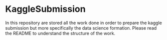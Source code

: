 # KaggleSubmission
In this repository are stored all the work done in order to prepare the kaggle submission but more specifically the data science formation. Please read the README to understand the structure of the work.
